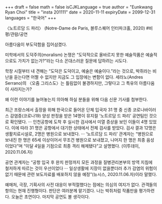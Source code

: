+++
draft = false
math = false
isCJKLanguage = true
author = "Eunkwang Ryan Choi"
title = "insta 201111"
date = 2020-11-11
expiryDate = 2099-12-31
languages = "한국어"
+++

〈노트르담 드 파리〉 (Notre-Dame de Paris, 블루스퀘어 인터파크홀, 2020) #비평/관람/공연

아름다움이 부도덕함을 집어삼켰다.

미학에서의 도덕주의(moralism) 논쟁은 “도덕적으로 올바르지 못한 예술작품은 예술적으로도 가치가 없는가?”라는 다소 꼰대스러운 질문에 답하려는 시도다.

학창 시절부터 내 견해는 “도덕은 도덕이고, 예술은 예술이다.”라는 것으로, 박쥐라는 비난을 듣는다면 어쩔 수 없지만 지금도 그 입장에는 변함이 없다. 세라노(Andres Serrano)의 〈오줌 그리스도〉는 틀림없이 불경하지만, 그렇다고 그 특유의 아름다움이 사라지는가?

왜 이런 이야기를 늘어놓는지 의아해 하실 분들을 위해 다음 신문 기사를 첨부한다.

최근 프랑스에서 출장을 위해 한국으로 들어온 단체 입국자 31 명 중 신종 코로나바이러스 감염증(코로나19) 양성 판정을 받은 14명이 뮤지컬 ‘노트르담 드 파리’ 공연팀인 것으로 확인됐다. ··· 인천공항에 도착 후 실시한 검사에서 미열 증상을 보인 이들이 4명 있었다. 이에 따라 31 명은 공항에서 대기한 상태에서 전체 검사를 받았다. 검사 결과 12명은 생활치료시설로, 2명은 병원으로 보내졌다. ··· ‘노트르담 드 파리’ 관계자는 “병원으로 보내진 한 명은 65세 이상이어서 무조건 병원으로 보내졌고, 나머지 한 명은 최종 음성이었다”며 “이달 4일을 기점으로 최종 격리 해제됐다”고 설명했다. (이투데이, 2020.11.06.자)

공연 관계자는 “공항 입국 후 완치 판정까지 모든 과정을 질병관리본부의 방역 지침에 철저하게 따르는 것이 우선이었다 ··· 일상생활에 지장이 없을뿐더러 추가 감염의 위험이 없기 때문에 관련 보도자료를 배포하지 않을 예정”(뉴시스, 2020.11.06.자)이라 말했다.

예매처, 극장, 기획사의 사전 대응이 부적절했다는 점에는 의심의 여지가 없다. 관객들의 항의는 현재 진행형이다. 판단은 여러분께 맡기겠다. 나는 박쥐처럼 작품만을 평가하련다. 오늘은 초연이다. 마지막 공연도 볼 생각이다. 